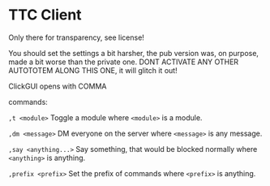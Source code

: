 TTC Client
==========

Only there for transparency, see license!

You should set the settings a bit harsher, the pub version was, on purpose, made a bit worse than the private one.
DONT ACTIVATE ANY OTHER AUTOTOTEM ALONG THIS ONE, it will glitch it out!

ClickGUI opens with COMMA

commands:

`,t <module>` 
Toggle a module
where `<module>` is a module.

`,dm <message>`
DM everyone on the server
where `<message>` is any message.

`,say <anything...>` 
Say something, that would be blocked normally
where `<anything>` is anything.

`,prefix <prefix>` 
Set the prefix of commands
where `<prefix>` is anything.